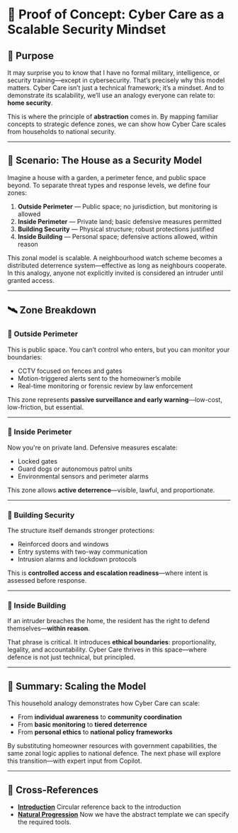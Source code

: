 # 🧪 Proof of Concept: Cyber Care as a Scalable Security Mindset

## 🎯 Purpose

It may surprise you to know that I have no formal military, intelligence, or security training—except in cybersecurity. That’s precisely why this model matters. Cyber Care isn’t just a technical framework; it’s a mindset. And to demonstrate its scalability, we’ll use an analogy everyone can relate to: **home security**.

This is where the principle of **abstraction** comes in. By mapping familiar concepts to strategic defence zones, we can show how Cyber Care scales from households to national security.

---

## 🏡 Scenario: The House as a Security Model

Imagine a house with a garden, a perimeter fence, and public space beyond. To separate threat types and response levels, we define four zones:

1. **Outside Perimeter** — Public space; no jurisdiction, but monitoring is allowed  
2. **Inside Perimeter** — Private land; basic defensive measures permitted  
3. **Building Security** — Physical structure; robust protections justified  
4. **Inside Building** — Personal space; defensive actions allowed, within reason  

This zonal model is scalable. A neighbourhood watch scheme becomes a distributed deterrence system—effective as long as neighbours cooperate. In this analogy, anyone not explicitly invited is considered an intruder until granted access.

---

## 🛰️ Zone Breakdown

### 🔹 Outside Perimeter

This is public space. You can’t control who enters, but you can monitor your boundaries:

- CCTV focused on fences and gates  
- Motion-triggered alerts sent to the homeowner’s mobile  
- Real-time monitoring or forensic review by law enforcement  

This zone represents **passive surveillance and early warning**—low-cost, low-friction, but essential.

---

### 🔹 Inside Perimeter

Now you're on private land. Defensive measures escalate:

- Locked gates  
- Guard dogs or autonomous patrol units  
- Environmental sensors and perimeter alarms  

This zone allows **active deterrence**—visible, lawful, and proportionate.

---

### 🔹 Building Security

The structure itself demands stronger protections:

- Reinforced doors and windows  
- Entry systems with two-way communication  
- Intrusion alarms and lockdown protocols  

This is **controlled access and escalation readiness**—where intent is assessed before response.

---

### 🔹 Inside Building

If an intruder breaches the home, the resident has the right to defend themselves—**within reason**.

That phrase is critical. It introduces **ethical boundaries**: proportionality, legality, and accountability. Cyber Care thrives in this space—where defence is not just technical, but principled.

---

## 🧩 Summary: Scaling the Model

This household analogy demonstrates how Cyber Care can scale:

- From **individual awareness** to **community coordination**  
- From **basic monitoring** to **tiered deterrence**  
- From **personal ethics** to **national policy frameworks**

By substituting homeowner resources with government capabilities, the same zonal logic applies to national defence. The next phase will explore this transition—with expert input from Copilot.

---

##  🔗 Cross-References

- [**Introduction**](./introduction.md) Circular reference back to the introduction
- [**Natural Progression**](./hardware.md) Now we have the abstract template we can specify the required tools.
